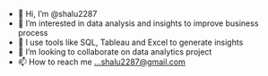 - 👋 Hi, I’m @shalu2287
- 👀 I’m interested in data analysis and insights to improve business process
- 🌱 I use tools like SQL, Tableau and Excel to generate insights
- 💞️ I’m looking to collaborate on data analytics project
- 📫 How to reach me ...shalu2287@gmail.com

<!---
shalu2287/shalu2287 is a ✨ special ✨ repository because its `README.md` (this file) appears on your GitHub profile.
You can click the Preview link to take a look at your changes.
--->
